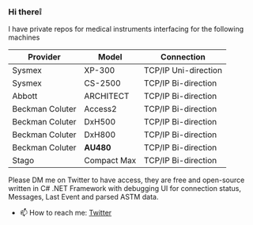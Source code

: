 ### Hi there❕

I have private repos for medical instruments interfacing for the following machines

|Provider| Model |  Connection
|--|--|--|
| Sysmex |XP-300| TCP/IP Uni-direction
|Sysmex |CS-2500|TCP/IP Bi-direction
| Abbott |ARCHITECT |TCP/IP Bi-direction
| Beckman Coluter  | Access2 |TCP/IP Bi-direction
| Beckman Coluter | DxH500 |TCP/IP Bi-direction
| Beckman Coluter | DxH800 |TCP/IP Bi-direction
| Beckman Coluter | **AU480** |TCP/IP Bi-direction
| Stago | Compact Max |TCP/IP Bi-direction

Please DM me on Twitter to have access, they are free and open-source written in C# .NET Framework with debugging UI for connection status, Messages, Last Event and parsed ASTM data.

- 📫 How to reach me: [Twitter](https://twitter.com/MoDev32)
